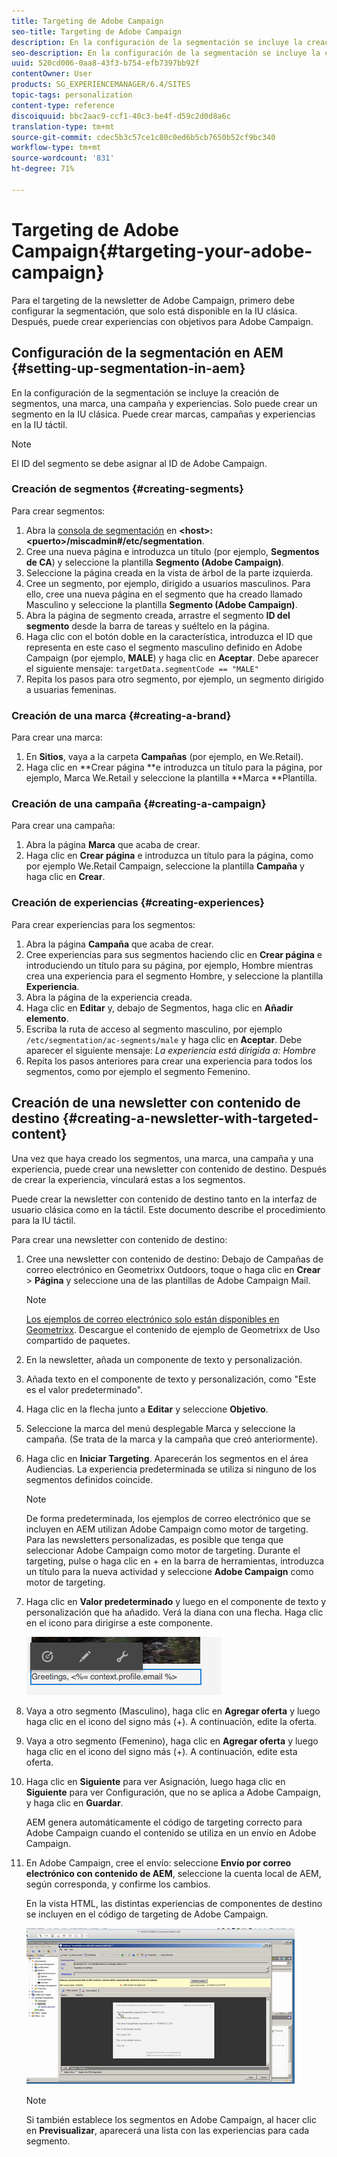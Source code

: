 ```yaml
---
title: Targeting de Adobe Campaign
seo-title: Targeting de Adobe Campaign
description: En la configuración de la segmentación se incluye la creación de segmentos, una marca, una campaña y experiencias.
seo-description: En la configuración de la segmentación se incluye la creación de segmentos, una marca, una campaña y experiencias.
uuid: 520cd006-0aa8-43f3-b754-efb7397bb92f
contentOwner: User
products: SG_EXPERIENCEMANAGER/6.4/SITES
topic-tags: personalization
content-type: reference
discoiquuid: bbc2aac9-ccf1-40c3-be4f-d59c2d0d8a6c
translation-type: tm+mt
source-git-commit: cdec5b3c57ce1c80c0ed6b5cb7650b52cf9bc340
workflow-type: tm+mt
source-wordcount: '831'
ht-degree: 71%

---
```



# Targeting de Adobe Campaign{#targeting-your-adobe-campaign}

Para el targeting de la newsletter de Adobe Campaign, primero debe configurar la segmentación, que solo está disponible en la IU clásica. Después, puede crear experiencias con objetivos para Adobe Campaign.

## Configuración de la segmentación en AEM {#setting-up-segmentation-in-aem}

En la configuración de la segmentación se incluye la creación de segmentos, una marca, una campaña y experiencias. Solo puede crear un segmento en la IU clásica. Puede crear marcas, campañas y experiencias en la IU táctil.

>[!NOTE]
>
>El ID del segmento se debe asignar al ID de Adobe Campaign.

### Creación de segmentos {#creating-segments}

Para crear segmentos:

1. Abra la [consola de segmentación](http://localhost:4502/miscadmin#/etc/segmentation) en **&lt;host>:&lt;puerto>/miscadmin#/etc/segmentation**.
1. Cree una nueva página e introduzca un título (por ejemplo, **Segmentos de CA**) y seleccione la plantilla **Segmento (Adobe Campaign)**.
1. Seleccione la página creada en la vista de árbol de la parte izquierda.
1. Cree un segmento, por ejemplo, dirigido a usuarios masculinos. Para ello, cree una nueva página en el segmento que ha creado llamado Masculino y seleccione la plantilla **Segmento (Adobe Campaign)**.
1. Abra la página de segmento creada, arrastre el segmento **ID del segmento** desde la barra de tareas y suéltelo en la página.
1. Haga clic con el botón doble en la característica, introduzca el ID que representa en este caso el segmento masculino definido en Adobe Campaign (por ejemplo, **MALE**) y haga clic en **Aceptar**. Debe aparecer el siguiente mensaje: `targetData.segmentCode == "MALE"`
1. Repita los pasos para otro segmento, por ejemplo, un segmento dirigido a usuarias femeninas.

### Creación de una marca {#creating-a-brand}

Para crear una marca:

1. En **Sitios**, vaya a la carpeta **Campañas** (por ejemplo, en We.Retail).
1. Haga clic en **Crear página **e introduzca un título para la página, por ejemplo, Marca We.Retail y seleccione la plantilla **Marca **Plantilla.

### Creación de una campaña {#creating-a-campaign}

Para crear una campaña:

1. Abra la página **Marca** que acaba de crear.
1. Haga clic en **Crear página** e introduzca un título para la página, como por ejemplo We.Retail Campaign, seleccione la plantilla **Campaña** y haga clic en **Crear**.

### Creación de experiencias  {#creating-experiences}

Para crear experiencias para los segmentos:

1. Abra la página **Campaña** que acaba de crear.
1. Cree experiencias para sus segmentos haciendo clic en **Crear página** e introduciendo un título para su página, por ejemplo, Hombre mientras crea una experiencia para el segmento Hombre, y seleccione la plantilla **Experiencia**.
1. Abra la página de la experiencia creada.
1. Haga clic en **Editar** y, debajo de Segmentos, haga clic en **Añadir elemento**.
1. Escriba la ruta de acceso al segmento masculino, por ejemplo `/etc/segmentation/ac-segments/male` y haga clic en **Aceptar**. Debe aparecer el siguiente mensaje: *La experiencia está dirigida a: Hombre*
1. Repita los pasos anteriores para crear una experiencia para todos los segmentos, como por ejemplo el segmento Femenino.

## Creación de una newsletter con contenido de destino  {#creating-a-newsletter-with-targeted-content}

Una vez que haya creado los segmentos, una marca, una campaña y una experiencia, puede crear una newsletter con contenido de destino. Después de crear la experiencia, vinculará estas a los segmentos.

Puede crear la newsletter con contenido de destino tanto en la interfaz de usuario clásica como en la táctil. Este documento describe el procedimiento para la IU táctil.

Para crear una newsletter con contenido de destino:

1. Cree una newsletter con contenido de destino: Debajo de Campañas de correo electrónico en Geometrixx Outdoors, toque o haga clic en **Crear** > **Página** y seleccione una de las plantillas de Adobe Campaign Mail.

   >[!NOTE]
   >
   >[Los ejemplos de correo electrónico solo están disponibles en Geometrixx](/help/sites-developing/we-retail.md#weretail). Descargue el contenido de ejemplo de Geometrixx de Uso compartido de paquetes.

1. En la newsletter, añada un componente de texto y personalización.
1. Añada texto en el componente de texto y personalización, como &quot;Este es el valor predeterminado&quot;.
1. Haga clic en la flecha junto a **Editar** y seleccione **Objetivo**.
1. Seleccione la marca del menú desplegable Marca y seleccione la campaña. (Se trata de la marca y la campaña que creó anteriormente).
1. Haga clic en **Iniciar Targeting**. Aparecerán los segmentos en el área Audiencias. La experiencia predeterminada se utiliza si ninguno de los segmentos definidos coincide.

   >[!NOTE]
   >
   >De forma predeterminada, los ejemplos de correo electrónico que se incluyen en AEM utilizan Adobe Campaign como motor de targeting. Para las newsletters personalizadas, es posible que tenga que seleccionar Adobe Campaign como motor de targeting. Durante el targeting, pulse o haga clic en + en la barra de herramientas, introduzca un título para la nueva actividad y seleccione **Adobe Campaign** como motor de targeting.

1. Haga clic en **Valor predeterminado** y luego en el componente de texto y personalización que ha añadido. Verá la diana con una flecha. Haga clic en el icono para dirigirse a este componente.

   ![chlimage_1-165](assets/chlimage_1-165.png)

1. Vaya a otro segmento (Masculino), haga clic en **Agregar oferta** y luego haga clic en el icono del signo más (+). A continuación, edite la oferta.
1. Vaya a otro segmento (Femenino), haga clic en **Agregar oferta** y luego haga clic en el icono del signo más (+). A continuación, edite esta oferta.
1. Haga clic en **Siguiente** para ver Asignación, luego haga clic en **Siguiente** para ver Configuración, que no se aplica a Adobe Campaign, y haga clic en **Guardar**.

   AEM genera automáticamente el código de targeting correcto para Adobe Campaign cuando el contenido se utiliza en un envío en Adobe Campaign.

1. En Adobe Campaign, cree el envío: seleccione **Envío por correo electrónico con contenido de AEM**, seleccione la cuenta local de AEM, según corresponda, y confirme los cambios.

   En la vista HTML, las distintas experiencias de componentes de destino se incluyen en el código de targeting de Adobe Campaign.

   ![chlimage_1-166](assets/chlimage_1-166.png)

   >[!NOTE]
   >
   >Si también establece los segmentos en Adobe Campaign, al hacer clic en **Previsualizar**, aparecerá una lista con las experiencias para cada segmento.

